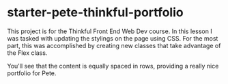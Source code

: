 # starter-pete-thinkful-portfolio
This project is for the Thinkful Front End Web Dev course. In this lesson I was tasked with updating the stylings on the page using CSS. For the most part, this was accomplished by creating new classes that take advantage of the Flex class. 

You'll see that the content is equally spaced in rows, providing a really nice portfolio for Pete.